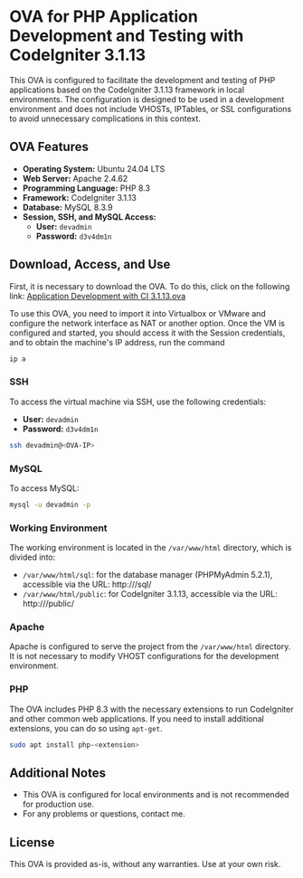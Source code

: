 # OVA for PHP Application Development and Testing with CodeIgniter 3.1.13

This OVA is configured to facilitate the development and testing of PHP applications based on the CodeIgniter 3.1.13 framework in local environments. The configuration is designed to be used in a development environment and does not include VHOSTs, IPTables, or SSL configurations to avoid unnecessary complications in this context.

## OVA Features

- **Operating System:** Ubuntu 24.04 LTS
- **Web Server:** Apache 2.4.62
- **Programming Language:** PHP 8.3
- **Framework:** CodeIgniter 3.1.13
- **Database:** MySQL 8.3.9
- **Session, SSH, and MySQL Access:**
  - **User:** `devadmin`
  - **Password:** `d3v4dm1n`

## Download, Access, and Use

First, it is necessary to download the OVA. To do this, click on the following link:
[Application Development with CI 3.1.13.ova](https://mega.nz/file/5oJCEYja#M6ICl_uhYz6b5lHPucNpQq7NyWLixTW-Eh0pOLeUcxI)

To use this OVA, you need to import it into Virtualbox or VMware and configure the network interface as NAT or another option. Once the VM is configured and started, you should access it with the Session credentials, and to obtain the machine's IP address, run the command

```bash
ip a
```

### SSH

To access the virtual machine via SSH, use the following credentials:

- **User:** `devadmin`
- **Password:** `d3v4dm1n`

```bash
ssh devadmin@<OVA-IP>
```

### MySQL

To access MySQL:

```bash
mysql -u devadmin -p
```

### Working Environment

The working environment is located in the `/var/www/html` directory, which is divided into:

- `/var/www/html/sql`: for the database manager (PHPMyAdmin 5.2.1), accessible via the URL: http://<OVA-IP>/sql/
- `/var/www/html/public`: for CodeIgniter 3.1.13, accessible via the URL: http://<OVA-IP>/public/

### Apache

Apache is configured to serve the project from the `/var/www/html` directory. It is not necessary to modify VHOST configurations for the development environment.

### PHP

The OVA includes PHP 8.3 with the necessary extensions to run CodeIgniter and other common web applications. If you need to install additional extensions, you can do so using `apt-get`.

```bash
sudo apt install php-<extension>
```

## Additional Notes

- This OVA is configured for local environments and is not recommended for production use.
- For any problems or questions, contact me.

## License

This OVA is provided as-is, without any warranties. Use at your own risk.
